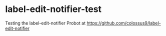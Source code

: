 # label-edit-notifier-test
Testing the label-edit-notifier Probot at https://github.com/colossus9/label-edit-notifier
